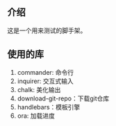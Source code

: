 ## 介绍
这是一个用来测试的脚手架。

## 使用的库
1. commander: 命令行
2. inquirer: 交互式输入
3. chalk: 美化输出
4. download-git-repo：下载git仓库
5. handlebars：模板引擎
6. ora: 加载进度
